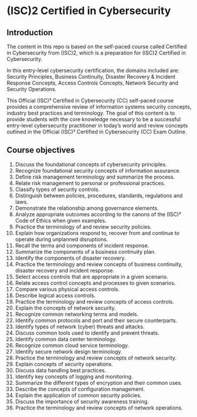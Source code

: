 # (ISC)2  Certified in Cybersecurity

## Introduction

The content in this repo is based on the self-paced course called Certified in Cybersecurity from (ISC)2, which is a preparation for (ISC)2 Certified in Cybersecurity.

In this entry-level cybersecurity certification, the domains included are: Security Principles, Business Continuity, Disaster Recovery & Incident Response Concepts, Access Controls Concepts, Network Security and Security Operations.

This Official (ISC)² Certified in Cybersecurity (CC) self-paced course provides a comprehensive review of information systems security concepts, industry best practices and terminology. The goal of this content is to provide students with the core knowledge necessary to be a successful entry-level cybersecurity practitioner in today’s world and review concepts outlined in the Official (ISC)² Certified in Cybersecurity (CC) Exam Outline.

## Course objectives

1. Discuss the foundational concepts of cybersecurity principles. 
2. Recognize foundational security concepts of information assurance. 
3. Define risk management terminology and summarize the process. 
4. Relate risk management to personal or professional practices. 
5. Classify types of security controls. 
6. Distinguish between policies, procedures, standards, regulations and laws. 
7. Demonstrate the relationship among governance elements. 
8. Analyze appropriate outcomes according to the canons of the (ISC)² Code of Ethics when given examples. 
9. Practice the terminology of and review security policies. 
10. Explain how organizations respond to, recover from and continue to operate during unplanned disruptions. 
11. Recall the terms and components of incident response. 
12. Summarize the components of a business continuity plan. 
13. Identify the components of disaster recovery. 
14. Practice the terminology and review concepts of business continuity, disaster recovery and incident response. 
15. Select access controls that are appropriate in a given scenario. 
16. Relate access control concepts and processes to given scenarios. 
17. Compare various physical access controls. 
18. Describe logical access controls. 
19. Practice the terminology and review concepts of access controls. 
20. Explain the concepts of network security. 
21. Recognize common networking terms and models. 
22. Identify common protocols and port and their secure counterparts. 
23. Identify types of network (cyber) threats and attacks. 
24. Discuss common tools used to identify and prevent threats. 
25. Identify common data center terminology. 
26. Recognize common cloud service terminology. 
27. Identify secure network design terminology. 
28. Practice the terminology and review concepts of network security. 
29. Explain concepts of security operations. 
30. Discuss data handling best practices. 
31. Identify key concepts of logging and monitoring. 
32. Summarize the different types of encryption and their common uses. 
33. Describe the concepts of configuration management. 
34. Explain the application of common security policies. 
35. Discuss the importance of security awareness training. 
36. Practice the terminology and review concepts of network operations.



